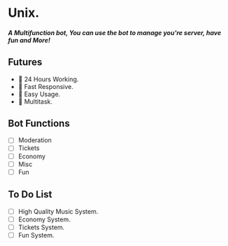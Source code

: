 # Unix.
##### A Multifunction bot, You can use the bot to manage you're server, have fun and More!
## Futures

- :small_blue_diamond: 24 Hours Working.
- :small_blue_diamond: Fast Responsive.
- :small_blue_diamond: Easy Usage.
- :small_blue_diamond: Multitask.

## Bot Functions
- [ ] Moderation
- [ ] Tickets
- [ ] Economy
- [ ] Misc
- [ ] Fun

## To Do List
- [ ] High Quality Music System.
- [ ] Economy System.
- [ ] Tickets System.
- [ ] Fun System.
